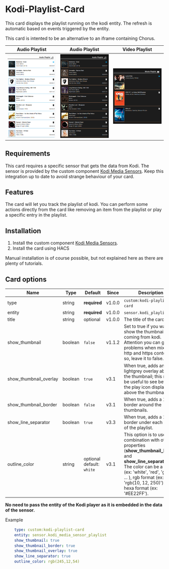 # Kodi-Playlist-Card

This card displays the playlist running on the kodi entity. The refresh is automatic based on events triggered by the entity.

This card is intented to be an alternative to an iframe containing Chorus.

| Audio Playlist | Audio Playlist | Video Playlist |
| ---- | ---- | ---- |
| ![Palylist Audio](./assets/playlist_audio_3_3_0.png) | ![Palylist Audio](./assets/playlist_audio_dark_3_3_0.png) | ![Palylist Video](./assets/playlist_video_dark_3_3_0.png) |

## Requirements

This card requires a specific sensor that gets the data from Kodi. The sensor is provided by the custom component [Kodi Media Sensors](https://github.com/jtbgroup/kodi-media-sensors). Keep this integration up to date to avoid strange behaviour of your card.

## Features

The card will let you track the playlist of kodi.
You can perform some actions directly from the card like removing an item from the playlist or play a specific entry in the playlist.

## Installation

1. Install the custom component [Kodi Media Sensors](https://github.com/jtbgroup/kodi-media-sensors).
2. Install the card using HACS

Manual installation is of course possible, but not explained here as there are plenty of tutorials.

## Card options

| Name | Type | Default | Since | Description |
|------|------|---------|-------|-------------|
| type | string	| **required** | v1.0.0 | `custom:kodi-playlist-card` |
| entity | string | **required** | v1.0.0 |  `sensor.kodi_playlist` |
| title | string | optional | v1.0.0 | The title of the card |
| show_thumbnail | boolean | `false` | v1.1.2 | Set to true if you want to show the thumbnails coming from kodi. Attention you can get problems when mixing http and https content; if so, leave it to false. |
| show_thumbnail_overlay| boolean | `true` | v3.1 | When true, adds an lightgrey overlay above the thumbnail; this might be useful to see better the play icon displayed above the thumbnail.
| show_thumbnail_border | boolean | `false` | v3.1 | When true, adds a 1px border around the thumbnails.
| show_line_separator | boolean | `true` | v3.3 | When true, adds a 1 px border under each item of the playlist.
| outline_color | string | optional<br/>default: `white` | v3.1 | This option is to use in combination with other properties (**show_thumbnail_border** and **show_line_separator**). The color can be a string (ex: 'white', 'red', 'green', ... ), rgb format (ex: 'rgb(10, 12, 250)') or hexa format (ex: '#EE22FF').

**No need to pass the entity of the Kodi player as it is embedded in the data of the sensor.**

Example

``` yaml
    type: custom:kodi-playlist-card
    entity: sensor.kodi_media_sensor_playlist
    show_thumbnail: true
    show_thumbnail_border: true
    show_thumbnail_overlay: true
    show_line_separator: true
    outline_color: rgb(245,12,54)
```

